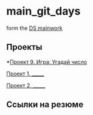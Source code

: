 # main_git_days
 form the [DS mainwork](https://github.com/alex07070707/main_git_days)

## Проекты

*[Проект 9. Игра: Угадай число](https://github.com/alex07070707/main_git_days/tree/dubl_main/projekt_0)

[Проект 1. _____](_____)

[Проект 2. _____](_____)
## Ссылки на резюме
